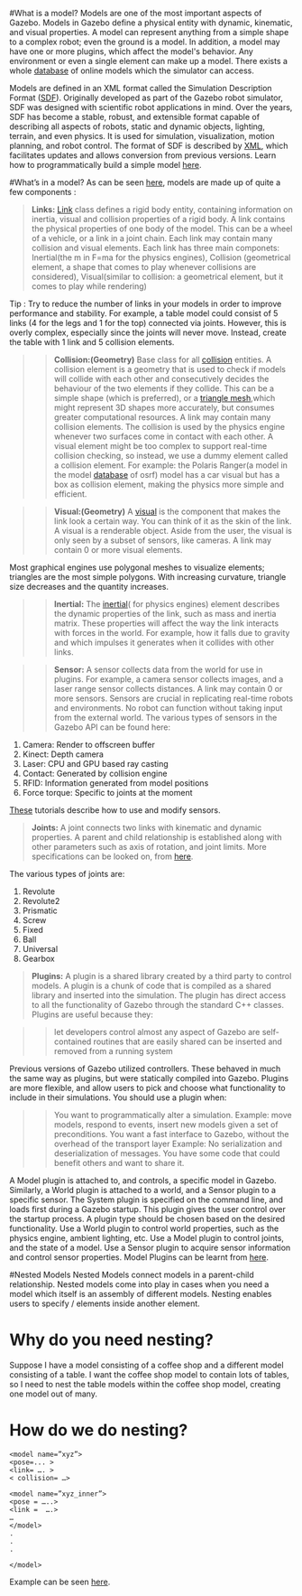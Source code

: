 #What is a model?
Models are one of the most important aspects of Gazebo. Models in Gazebo define a
physical entity with dynamic, kinematic, and visual properties. A model can represent
anything from a simple shape to a complex robot; even the ground is a model. In addition,
a model may have one or more plugins, which affect the model's behavior. Any environment
or even a single element can make up a model. There exists a whole [database](https://bitbucket.org/osrf/gazebo_models/src)
of online models which the simulator can access.

Models are defined in an XML format called the Simulation Description Format ([SDF](http://sdformat.org/)).
Originally developed as part of the Gazebo robot simulator, SDF was designed with scientific
robot applications in mind. Over the years, SDF has become a stable, robust, and extensible format
capable of describing all aspects of robots, static and dynamic objects, lighting, terrain, and
even physics. It is used for simulation, visualization, motion planning, and robot control. The
format of SDF is described by [XML](https://en.wikipedia.org/wiki/XML), which facilitates updates and
allows conversion from previous versions. Learn how to programmatically build a simple model [here](http://gazebosim.org/tutorials?tut=build_model). 

#What’s in a model?
As can be seen [here](http://sdformat.org/spec?ver=1.5&elem=model), models are made up of quite a few components :

> **Links:** [Link](https://osrf-distributions.s3.amazonaws.com/gazebo/api/dev/classgazebo_1_1physics_1_1Link.html) class defines a rigid body entity, containing information on inertia, visual and collision properties of a rigid body.
A link contains the physical properties of one body of the model. This can be a wheel of
a vehicle, or a link in a joint chain. Each link may contain many collision and visual
elements. Each link has three main componets: Inertial(the m in F=ma for the physics engines),
Collision (geometrical element, a shape that comes to play whenever collisions are considered),
Visual(similar to collision: a geometrical element, but it comes to play while rendering)

Tip : Try to reduce the number of links in your models in order to improve performance and stability.
For example, a table model could consist of 5 links (4 for the legs and 1 for the top) connected via
joints. However, this is overly complex, especially since the joints will never move. Instead, create
the table with 1 link and 5 collision elements.

>> **Collision:(Geometry)** Base class for all [collision](https://osrf-distributions.s3.amazonaws.com/gazebo/api/dev/classgazebo_1_1physics_1_1Collision.html#details) entities. A collision element is a geometry that is used to
check if models will collide with each other and consecutively decides the behaviour of the two elements
if they collide. This can be a simple shape (which is preferred), or a [triangle mesh](https://en.wikipedia.org/wiki/Triangle_mesh),which might represent 3D shapes more accurately, but consumes greater computational resources.
A link may contain many collision elements. 
The collision is used by the physics engine whenever two surfaces come in contact with each other.
A visual element might be too complex to support real-time collision checking, so instead, we use a dummy
element called a collision element. For example: the Polaris Ranger(a model in the model [database](https://bitbucket.org/osrf/gazebo_models/src) of osrf) model has a car visual but has a box as collision element, making the physics more simple and efficient. 

>> **Visual:(Geometry)** A [visual](https://osrf-distributions.s3.amazonaws.com/gazebo/api/dev/classgazebo_1_1rendering_1_1Visual.html) is the component that makes the link look a certain way. You can think of it as the skin of the link.
A visual is a renderable object. Aside from the user, the visual is only seen by a subset of sensors,
like cameras. A link may contain 0 or more visual elements.

Most graphical engines use polygonal meshes to visualize elements; triangles are the most simple
polygons. With increasing curvature, triangle size decreases and the quantity increases.

>> **Inertial:** The [inertial](https://osrf-distributions.s3.amazonaws.com/gazebo/api/dev/classgazebo_1_1physics_1_1Inertial.html)( for physics engines) element describes the dynamic properties of the link, such as mass and inertia matrix. 
These properties will affect the way the link interacts with forces in the world. 
For example, how it falls due to gravity and which impulses it generates when it collides with other links.


>> **Sensor:** A sensor collects data from the world for use in plugins. 
For example, a camera sensor collects images, and a laser range sensor collects distances. 
A link may contain 0 or more sensors.
Sensors are crucial in replicating real-time robots and environments. 
No robot can function without taking input from the external world.
The various types of sensors in the Gazebo API can be found here:
1. Camera: Render to offscreen buffer
2. Kinect: Depth camera
3. Laser: CPU and GPU based ray casting
4. Contact: Generated by collision engine
5. RFID: Information generated from model positions
6. Force torque: Specific to joints at the moment

[These](https://osrf-distributions.s3.amazonaws.com/gazebo/api/dev/group__gazebo__sensors.html) tutorials describe how to use and modify sensors.


> **Joints:** A joint connects two links with kinematic and dynamic properties. 
A parent and child relationship is established along with other parameters such as axis of rotation, and joint limits. 
More specifications can be looked on, from [here](http://sdformat.org/spec?ver=1.5&elem=joint#joint_parent).

The various types of joints are:
1. Revolute
2. Revolute2
3. Prismatic
4. Screw
5. Fixed
6. Ball
7. Universal
8. Gearbox

> **Plugins:**  A plugin is a shared library created by a third party to control models. 
A plugin is a chunk of code that is compiled as a shared library and inserted into the simulation. 
The plugin has direct access to all the functionality of Gazebo through the standard C++ classes.
Plugins are useful because they:

>> let developers control almost any aspect of Gazebo
>> are self-contained routines that are easily shared
>> can be inserted and removed from a running system

Previous versions of Gazebo utilized controllers. These behaved in much the same way as plugins, 
but were statically compiled into Gazebo. Plugins are more flexible, 
and allow users to pick and choose what functionality to include in their simulations.
You should use a plugin when:
>> You want to programmatically alter a simulation.
Example: move models, respond to events, insert new models given a set of preconditions.
>> You want a fast interface to Gazebo, without the overhead of the transport layer
Example: No serialization and deserialization of messages.
>> You have some code that could benefit others and want to share it.

A Model plugin is attached to, and controls, a specific model in Gazebo. 
Similarly, a World plugin is attached to a world, and a Sensor plugin to a specific sensor. 
The System plugin is specified on the command line, and loads first during a Gazebo startup. 
This plugin gives the user control over the startup process.
A plugin type should be chosen based on the desired functionality. 
Use a World plugin to control world properties, such as the physics engine, ambient lighting, etc. 
Use a Model plugin to control joints, and  the state of a model. 
Use a Sensor plugin to acquire sensor information and control sensor properties.
Model Plugins can be learnt from [here](http://gazebosim.org/tutorials?tut=plugins_model&cat=write_plugin).

#Nested Models
Nested Models connect models in a parent-child relationship.
Nested models come into play in cases when you need a model which itself is an assembly of different models.
Nesting enables users to specify /<model> elements inside another <model> element.

# Why do you need nesting?
Suppose I have a model consisting of a coffee shop and a different model consisting of a table. 
I want the coffee shop model to contain lots of tables, so I need to nest the table 
models within the coffee shop model, creating one model out of many.

# How do we do nesting?

~~~
<model name=”xyz”>
<pose=... >
<link= …. >
< collision= …>

<model name=”xyz_inner”>
<pose = …..>
<link =  ….>
…
</model>
.
.
.

</model>
~~~

Example can be seen [here](https://bitbucket.org/osrf/gazebo/raw/e4b49fd4734aac84389c47ee76bd8a0bb4c6d081/worlds/nested_model.world).





